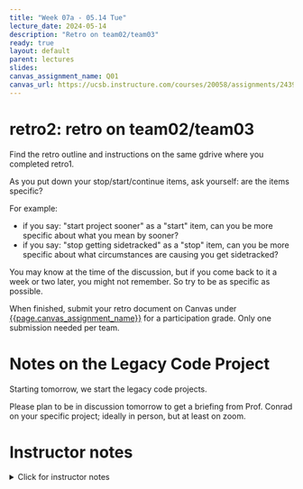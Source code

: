 ```yaml
---
title: "Week 07a - 05.14 Tue"
lecture_date: 2024-05-14
description: "Retro on team02/team03"
ready: true
layout: default
parent: lectures
slides:
canvas_assignment_name: Q01
canvas_url: https://ucsb.instructure.com/courses/20058/assignments/243919
---
```


# retro2: retro on team02/team03

Find the retro outline and instructions on the same gdrive where you completed retro1.

As you put down your stop/start/continue items, ask yourself: are the items specific?

For example:
- if you say: "start project sooner" as a "start" item, can you be more specific about what you mean by sooner?
- if you say: "stop getting sidetracked" as a "stop" item, can you be more specific about what circumstances are causing you get sidetracked?

You may know at the time of the discussion, but if you come back to it a week or two later, you might not remember.
So try to be as specific as possible.

When finished, submit your retro document on Canvas under [{{page.canvas_assignment_name}}]({{page.canvas_url}}) for a participation grade.  Only one submission needed per team.

# Notes on the Legacy Code Project

Starting tomorrow, we start the legacy code projects.

Please plan to be in discussion tomorrow to get a briefing from Prof. Conrad on your specific project; ideally in person, but at least on zoom.


# Instructor notes

<details markdown="1">
<summary>
Click for instructor notes
</summary>

* Be sure that the google drive folders are populated with the retro worksheet.
* Set up the Canvas assignment (see below)

Important instructions for the
* Be sure that the Canvas assignment is initially set to "Group" with "Assign Grades to Students Individually" **NOT** checked, like this:
  <img width="425" alt="image" src="https://github.com/ucsb-cs156/f23/assets/1119017/677f9555-df16-4f46-b959-3987ebcfc1b9">
* Then, only **after** assigning the grades for ALL groups, uncheck that box and change the grades of students that didn't participate, or whose participation should not earn full credit, like this:
  <img width="456" alt="image" src="https://github.com/ucsb-cs156/f23/assets/1119017/98e58e8c-1c69-4482-af77-0aab93e737b0">

Here's why that sequence is important if you want to maximize efficiency:
* If you don't check the group grade box, then each student must submit individually, and you have to grade each student individually (bad for both student and instructor)
* If you check the group grade box, but also check the grade students individually box, then you have to grade each student individually. (ok for student, but bad for instructor)
* But if you follow the workflow above, then only one student has to submit for the whole team (good for student), and then you can grade at the group level (12-16 grades instead of 72-96 grades, good for instructor!) and since the normal case is all team members getting the same score, you can then just put in the exceptions (the few individuals with something other than the shared group grade) individually.

One caution: if you don't check the "individual grade" box BEFORE starting to change individual grades, then any change you make to an individual grades *automatically impacts everyone on the team". For example, if you give the team a 95, but then give team member Bob a zero, then all six members of the team get the zero: not good!  Instead, check the "Assign Grades to Students Individually" box after grading all teams, but before modifying any individuals grade. Then it all works as you intend: you grade each group, then only grade the individuals that are "exceptions".

The only bad thing about this workflow is that you may need to manually keep track of the individual exceptions in a separate document or spreadsheet as you make your first grading pass; there isn't any way I know of within canvas to make those notations on the first pass as long as "Assign Grades to Students Individually" is still unchecked.

</details>


